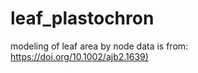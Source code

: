 # leaf_plastochron
modeling of leaf area by node
data is from: [https://doi.org/10.1002/ajb2.1639)](https://doi.org/10.1002/ajb2.1639)
